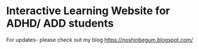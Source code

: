 # Interactive Learning Website for ADHD/ ADD students

For updates- please check out my blog https://noshinbegum.blogspot.com/
